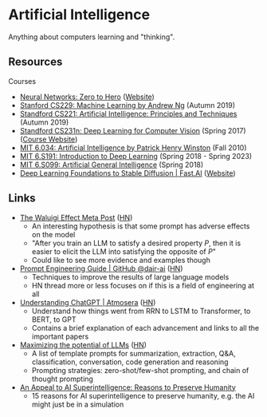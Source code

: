# Artificial Intelligence

Anything about computers learning and "thinking".

## Resources

Courses

- [Neural Networks: Zero to Hero](https://www.youtube.com/watch?v=VMj-3S1tku0&list=PLAqhIrjkxbuWI23v9cThsA9GvCAUhRvKZ&ab_channel=AndrejKarpathy)
  ([Website](https://karpathy.ai/zero-to-hero.html))
- [Stanford CS229: Machine Learning by Andrew Ng](https://www.youtube.com/watch?v=jGwO_UgTS7I&list=PLoROMvodv4rMiGQp3WXShtMGgzqpfVfbU&index=1&ab_channel=StanfordOnline)
  (Autumn 2019)
- [Standford CS221: Artificial Intelligence: Principles and Techniques](https://www.youtube.com/watch?v=J8Eh7RqggsU&list=PLoROMvodv4rO1NB9TD4iUZ3qghGEGtqNX&ab_channel=StanfordOnline)
  (Autumn 2019)
- [Standford CS231n: Deep Learning for Computer Vision](https://www.youtube.com/watch?v=vT1JzLTH4G4&list=PL3FW7Lu3i5JvHM8ljYj-zLfQRF3EO8sYv&ab_channel=StanfordUniversitySchoolofEngineering)
  (Spring 2017) ([Course Website](http://cs231n.stanford.edu/))
- [MIT 6.034: Artificial Intelligence by Patrick Henry Winston](https://www.youtube.com/watch?v=TjZBTDzGeGg&list=PLUl4u3cNGP63gFHB6xb-kVBiQHYe_4hSi&ab_channel=MITOpenCourseWare)
  (Fall 2010)
- [MIT 6.S191: Introduction to Deep Learning](https://www.youtube.com/watch?v=QDX-1M5Nj7s&list=PLtBw6njQRU-rwp5__7C0oIVt26ZgjG9NI&index=1&ab_channel=AlexanderAmini)
  (Spring 2018 - Spring 2023)
- [MIT 6.S099: Artificial General Intelligence](https://www.youtube.com/watch?v=-GV_A9Js2nM&list=PL4jieTF-BpWoiVjta6VuRy5plFtDm9eRG&ab_channel=LexFridman)
  (Spring 2018)
- [Deep Learning Foundations to Stable Diffusion | Fast.AI](https://www.youtube.com/watch?v=_7rMfsA24Ls&list=PLfYUBJiXbdtRUvTUYpLdfHHp9a58nWVXP&ab_channel=JeremyHoward)
  ([Website](https://course.fast.ai/Lessons/part2.html))

## Links

- [The Waluigi Effect Meta Post](https://www.lesswrong.com/posts/D7PumeYTDPfBTp3i7/the-waluigi-effect-mega-post)
  ([HN](https://news.ycombinator.com/item?id=35042431))
  - An interesting hypothesis is that some prompt has adverse effects on the
    model
  - "After you train an LLM to satisfy a desired property _P_, then it is easier
    to elicit the LLM into satisfying the opposite of _P_"
  - Could like to see more evidence and examples though
- [Prompt Engineering Guide | GitHub @dair-ai](https://github.com/dair-ai/Prompt-Engineering-Guide)
  ([HN](https://news.ycombinator.com/item?id=34883486))
  - Techniques to improve the results of large language models
  - HN thread more or less focuses on if this is a field of engineering at all
- [Understanding ChatGPT | Atmosera](https://www.atmosera.com/ai/understanding-chatgpt/)
  ([HN](https://news.ycombinator.com/item?id=35312468))
  - Understand how things went from RRN to LSTM to Transformer, to BERT, to GPT
  - Contains a brief explanation of each advancement and links to all the
    important papers
- [Maximizing the potential of LLMs](https://www.ruxu.dev/articles/ai/maximizing-the-potential-of-llms/)
  ([HN](https://news.ycombinator.com/item?id=35522080))
  - A list of template prompts for summarization, extraction, Q&A,
    classification, conversation, code generation and reasoning
  - Prompting strategies: zero-shot/few-shot prompting, and chain of thought
    prompting
- [An Appeal to AI Superintelligence: Reasons to Preserve Humanity](https://www.lesswrong.com/posts/azRwPDbZfpadoL7WW/an-appeal-to-ai-superintelligence-reasons-to-preserve)
  - 15 reasons for AI superintelligence to preserve humanity, e.g. the AI might
    just be in a simulation
